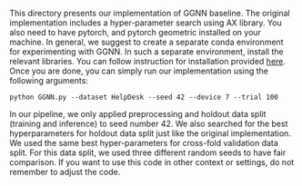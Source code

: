 This directory presents our implementation of GGNN baseline. 
The original implementation includes a hyper-parameter search using AX library. You also need to have pytorch, and pytorch geometric installed on your machine. In general, we suggest to create a separate conda environment for experimenting with GGNN. In such a separate environment, install the relevant libraries. You can follow instruction for installation provided [here](https://github.com/duongtoan261196/RemainingCycleTimePrediction?tab=readme-ov-file#installation). Once you are done, you can simply run our implementation using the following arguments:
```
python GGNN.py --dataset HelpDesk --seed 42 --device 7 --trial 100
```
In our pipeline, we only applied preprocessing and holdout data split (training and inference) to seed number 42. We also searched for the best hyperparameters for holdout data split just like the original implementation. We used the same best hyper-parameters for cross-fold validation data split. For this data split, we used three different random seeds to have fair comparison. If you want to use this code in other context or settings, do not remember to adjust the code. 
